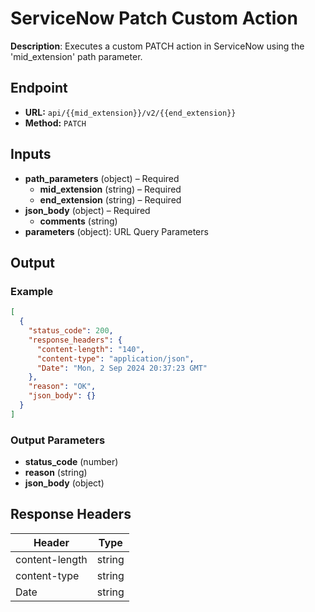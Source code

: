 # ServiceNow Patch Custom Action

**Description**: Executes a custom PATCH action in ServiceNow using the 'mid_extension' path parameter.

## Endpoint

- **URL:** `api/{{mid_extension}}/v2/{{end_extension}}`
- **Method:** `PATCH`
## Inputs

- **path_parameters** (object) – Required
  - **mid_extension** (string) – Required
  - **end_extension** (string) – Required
- **json_body** (object) – Required
  - **comments** (string)
- **parameters** (object): URL Query Parameters
## Output

### Example

```json
[
  {
    "status_code": 200,
    "response_headers": {
      "content-length": "140",
      "content-type": "application/json",
      "Date": "Mon, 2 Sep 2024 20:37:23 GMT"
    },
    "reason": "OK",
    "json_body": {}
  }
]
```
### Output Parameters

- **status_code** (number)
- **reason** (string)
- **json_body** (object)
## Response Headers

| Header | Type |
|--------|------|
| content-length | string |
| content-type | string |
| Date | string |